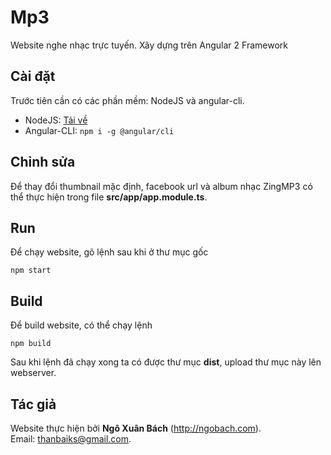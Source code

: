 # Mp3
Website nghe nhạc trực tuyến. Xây dựng trên Angular 2 Framework

## Cài đặt

Trước tiên cần có các phần mềm: NodeJS và angular-cli.

* NodeJS: [Tải về](https://nodejs.org/)
* Angular-CLI: `npm i -g @angular/cli`

## Chỉnh sửa

Để thay đổi thumbnail mặc định, facebook url và album nhạc ZingMP3 có thể thực hiện trong file **src/app/app.module.ts**.

## Run

Để chạy website, gõ lệnh sau khi ở thư mục gốc
```
npm start
```

## Build

Để build website, có thể chạy lệnh

```
npm build
```

Sau khi lệnh đã chạy xong ta có được thư mục **dist**, upload thư mục này lên webserver.

## Tác giả

Website thực hiện bởi **Ngô Xuân Bách** (<http://ngobach.com>).  
Email: <thanbaiks@gmail.com>.
